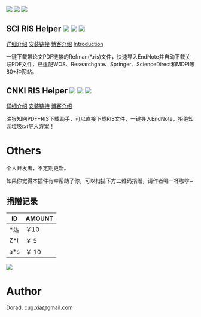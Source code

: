![](https://img.shields.io/github/stars/Doradx/CNKI-PDF-RIS-Helper)
![](https://img.shields.io/github/forks/Doradx/CNKI-PDF-RIS-Helper)
![](https://img.shields.io/github/last-commit/Doradx/CNKI-PDF-RIS-Helper)

## SCI RIS Helper ![](https://img.shields.io/badge/dynamic/json?color=green&label=version&query=version&url=https%3A%2F%2Fgreasyfork.org%2Fscripts%2F434310.json) ![](https://img.shields.io/badge/dynamic/json?color=red&label=GreasyFork&query=total_installs&suffix=%20total%20installs&url=https%3A%2F%2Fgreasyfork.org%2Fscripts%2F434310.json?style=flat) ![](https://img.shields.io/badge/dynamic/json?color=green&label=GreasyFork&query=daily_installs&suffix=%20daily%20installs&url=https%3A%2F%2Fgreasyfork.org%2Fscripts%2F434310.json) 

[详细介绍](https://github.com/Doradx/CNKI-PDF-RIS-Helper/blob/master/README-SCI-RIS-Helper.md)  [安装链接](https://greasyfork.org/en/scripts/434310) [博客介绍](https://blog.cuger.cn/p/63499/) [Introduction](./README-SCI-RIS-Helper.md)

一键下载带论文PDF链接的Refman(*.ris)文件，快速导入EndNote并自动下载关联PDF文件，已适配WOS、Researchgate、Springer、ScienceDirect和MDPI等80+种网站。

## CNKI RIS Helper ![](https://img.shields.io/badge/dynamic/json?color=green&label=version&query=version&url=https%3A%2F%2Fgreasyfork.org%2Fscripts%2F425133.json) ![](https://img.shields.io/badge/dynamic/json?color=red&label=GreasyFork&query=total_installs&suffix=%20total%20installs&url=https%3A%2F%2Fgreasyfork.org%2Fscripts%2F425133.json) ![](https://img.shields.io/badge/dynamic/json?color=green&label=GreasyFork&query=daily_installs&suffix=%20daily%20installs&url=https%3A%2F%2Fgreasyfork.org%2Fscripts%2F425133.json)

[详细介绍](https://github.com/Doradx/CNKI-PDF-RIS-Helper/blob/master/README.md)  [安装链接](https://greasyfork.org/en/scripts/425133)  [博客介绍](https://blog.cuger.cn/p/5187/)

油猴知网PDF+RIS下载助手，可以直接下载RIS文件，一键导入EndNote，拒绝知网垃圾*txt*导入方案！

# Others
个人开发者，不定期更新。

如果你觉得本插件有幸帮助了你，可以扫描下方二维码捐赠，请作者喝一杯咖啡~

## 捐赠记录
| ID   | AMOUNT |
| ---- | ------ |
| *达  | ￥10   |
| Z*l | ￥ 5   |
| a*s | ￥ 10   |

![](https://blog.cuger.cn/images/pay.jpg)


# Author
Dorad, cug.xia@gmail.com